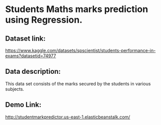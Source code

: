 # Students Maths marks prediction using Regression.



## Dataset link:
https://www.kaggle.com/datasets/spscientist/students-performance-in-exams?datasetid=74977


## Data description:
This data set consists of the marks secured by the students in various subjects.


## Demo Link:

http://studentmarkpredictor.us-east-1.elasticbeanstalk.com/



